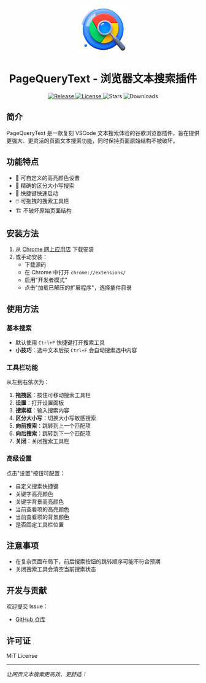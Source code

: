 <div align="center">
  <img src="/images/icon-128.png" alt="PageQueryText Logo">

# PageQueryText - 浏览器文本搜索插件

  <p>
    <a href="https://github.com/Nangxif/query-text-extension/releases">
      <img src="https://img.shields.io/badge/Release-V1.0-blue" alt="Release">
    </a>
    <a href="https://github.com/Nangxif/query-text-extension?tab=MIT-1-ov-file">
      <img src="https://img.shields.io/badge/License-MIT-green" alt="License">
    </a>
    <a>
    <img src="https://img.shields.io/badge/Stars-0%20⭐-yellow" alt="Stars">
    <img src="https://img.shields.io/badge/Downloads-0%20↓-brightgreen" alt="Downloads">
  </p>
</div>

## 简介

PageQueryText 是一款复刻 VSCode 文本搜索体验的谷歌浏览器插件，旨在提供更强大、更灵活的页面文本搜索功能，同时保持页面原始结构不被破坏。

## 功能特点

- 🎨 可自定义的高亮颜色设置
- 🎯 精确的区分大小写搜索
- 🚀 快捷键快速启动
- 🖱️ 可拖拽的搜索工具栏
- 🏗️ 不破坏原始页面结构

## 安装方法

1. 从 [Chrome 网上应用店](https://chrome.google.com/webstore) 下载安装
2. 或手动安装：
   - 下载源码
   - 在 Chrome 中打开 `chrome://extensions/`
   - 启用"开发者模式"
   - 点击"加载已解压的扩展程序"，选择插件目录

## 使用方法

### 基本搜索

- 默认使用 `Ctrl+F` 快捷键打开搜索工具
- **小技巧**：选中文本后按 `Ctrl+F` 会自动搜索选中内容

### 工具栏功能

从左到右依次为：

1. **拖拽区**：按住可移动搜索工具栏
2. **设置**：打开设置面板
3. **搜索框**：输入搜索内容
4. **区分大小写**：切换大小写敏感搜索
5. **向前搜索**：跳转到上一个匹配项
6. **向后搜索**：跳转到下一个匹配项
7. **关闭**：关闭搜索工具栏

### 高级设置

点击"设置"按钮可配置：

- 自定义搜索快捷键
- 关键字高亮颜色
- 关键字背景高亮颜色
- 当前查看项的高亮颜色
- 当前查看项的背景颜色
- 是否固定工具栏位置

## 注意事项

- 在复杂页面布局下，前后搜索按钮的跳转顺序可能不符合预期
- 关闭搜索工具会清空当前搜索状态

## 开发与贡献

欢迎提交 Issue：

- [GitHub 仓库](https://github.com/Nangxif/query-text-extension)

## 许可证

MIT License

---

_让网页文本搜索更高效、更舒适！_
